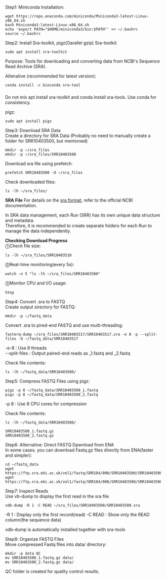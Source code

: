 Step1: Miniconda Installation:
```Ubuntu
wget https://repo.anaconda.com/miniconda/Miniconda3-latest-Linux-x86_64.sh
bash Miniconda3-latest-Linux-x86_64.sh
echo 'export PATH="$HOME/miniconda3/bin:$PATH"' >> ~/.bashrc
source ~/.bashrc
```



Step2: Install Sra-toolkit, pigz(Oarallel gzip)
Sra-toolkit:
```Ubuntu
sudo apt install sra-toolkit
```
Purpose: Tools for downloading and converting data from NCBI's Sequence Read Archive (SRA).

Altenative (recommended for latest version):
```Ubuntu
conda install -c bioconda sra-tool
```
###
Do not mix apt install sra-toolkit and conda install sra-tools.
Use conda for consistency.

pigz:
```Ubuntu
sudo apt install pigz
```


Step3: Download SRA Data\
Create a directory for SRA Data
(Probably no need to manually create a folder for SRR10403500, but mentioned)
```Ubuntu
mkdir -p ~/sra_files
mkdir -p ~/sra_files/SRR10403500
```
Download sra file using prefetch:
```
prefetch SRR10403500 -O ~/sra_files
```
Check downloaded files:
```
ls -lh ~/sra_files/
```

**SRA File**
For details on the [sra format](https://www.ncbi.nlm.nih.gov/sra/docs/submitformats/), refer to the official NCBI documentation.

In SRA data management, each Run (SRR) has its own unique data structure and metadata.\
Therefore, it is recommended to create separate folders for each Run to manage the data independently.

**Checking Download Progress**\
⓵Check file size:
```
ls -lh ~/sra_files/SRR10403510
```
⓶Real-time monitoring(every 5s):
```
watch -n 5 "ls -lh ~/sra_files/SRR10403500"
```
⓷Monitor CPU and I/O usage:
```
htop
```


Step4: Convert .sra to FASTQ\
Create output sirectory for FASTQ:
```
mkdir -p ~/fastq_data
```
Convert .sra to pired-end FASTQ and use multi-threading:
```
fasterq-dump ~/sra_files/SRR10403517/SRR10403517.sra -e 8 -p --split-files -O ~/fastq_data/SRR10403517
```
-e-8 : Use 8 threads\
--split-files : Output paired-end reads as _1.fastq and _2.fastq

Check file contents:
```
ls -lh ~/fastq_data/SRR10403500/
```

Step5: Compress FASTQ Files using pigz:
```
pigz -p 8 ~/fastq_data/SRR10403500_1.fastq
pigz -p 8 ~/fastq_data/SRR10403500_2.fastq
```
-p 8 : Use 8 CPU cores for compression

Check file contents:
```
ls -lh ~/fastq_data/SRR10403500/

SRR10403500_1.fastq.gz
SRR10403500_2.fastq.gz
```

Step6: Alternative: Direct FASTQ Dpwnload from ENA\
In some cases. you can download Fastq.gz files directly from ENA(faster and simpler):
```
cd ~/fastq_data
wget https://ftp.sra.ebi.ac.uk/vol1/fastq/SRR104/000/SRR10403500/SRR10403500_1.fastq.gz
wget https://ftp.sra.ebi.ac.uk/vol1/fastq/SRR104/000/SRR10403500/SRR10403500_2.fastq.gz
```


Step7: Inspect Reads\
Use vb-dump to display the first read in the sra file
```
vdb-dump -R 1 -C READ ~/sra_files/SRR10403500/SRR10403500.sra
```
-R 1 : Display only the first record(read)
-C READ : Show only the READ column(the sequence data)

vdb-dump is automatically installed together with sra-tools


Step8: Organize FASTQ Files\
Move compressed Fastq files into data/ directory:
```
mkdir -p data QC
mv SRR10403500_1.fastq.gz data/
mv SRR10403500_2.fastq.gz data/
```
QC folder is created for quality control results.
























